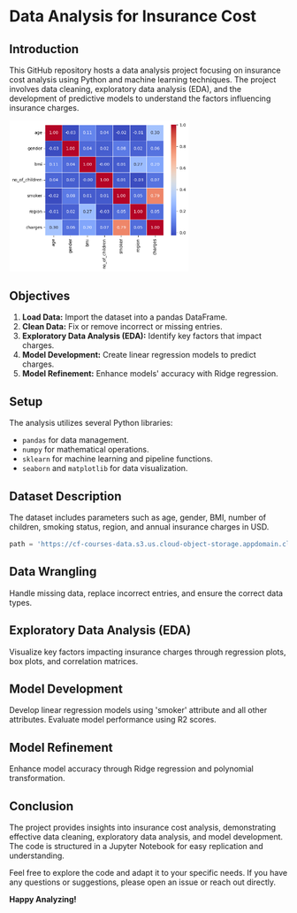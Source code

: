 # Data Analysis for Insurance Cost 

## Introduction
This GitHub repository hosts a data analysis project focusing on insurance cost analysis using Python and machine learning techniques. The project involves data cleaning, exploratory data analysis (EDA), and the development of predictive models to understand the factors influencing insurance charges.

<img src="https://github.com/eduardoalvarz/Data-Analysis-For-Insurance-Cost/blob/main/Figures/cor.png" width="325">

## Objectives
1. **Load Data:** Import the dataset into a pandas DataFrame.
2. **Clean Data:** Fix or remove incorrect or missing entries.
3. **Exploratory Data Analysis (EDA):** Identify key factors that impact charges.
4. **Model Development:** Create linear regression models to predict charges.
5. **Model Refinement:** Enhance models' accuracy with Ridge regression.

## Setup
The analysis utilizes several Python libraries:
- `pandas` for data management.
- `numpy` for mathematical operations.
- `sklearn` for machine learning and pipeline functions.
- `seaborn` and `matplotlib` for data visualization.

## Dataset Description
The dataset includes parameters such as age, gender, BMI, number of children, smoking status, region, and annual insurance charges in USD.
   ```python
   path = 'https://cf-courses-data.s3.us.cloud-object-storage.appdomain.cloud/IBMDeveloperSkillsNetwork-DA0101EN-Coursera/medical_insurance_dataset.csv'
   ```

## Data Wrangling
Handle missing data, replace incorrect entries, and ensure the correct data types.

## Exploratory Data Analysis (EDA)
Visualize key factors impacting insurance charges through regression plots, box plots, and correlation matrices.

## Model Development
Develop linear regression models using 'smoker' attribute and all other attributes. Evaluate model performance using R2 scores.

## Model Refinement
Enhance model accuracy through Ridge regression and polynomial transformation.

## Conclusion
The project provides insights into insurance cost analysis, demonstrating effective data cleaning, exploratory data analysis, and model development. The code is structured in a Jupyter Notebook for easy replication and understanding.

Feel free to explore the code and adapt it to your specific needs. If you have any questions or suggestions, please open an issue or reach out directly.

**Happy Analyzing!**
